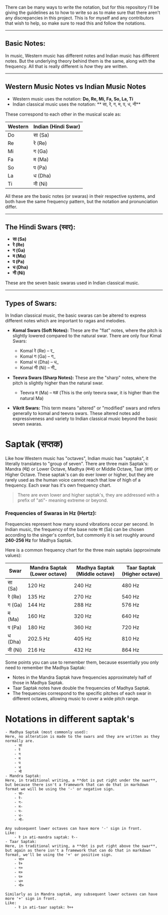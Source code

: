 There can be many ways to write the notation, but for this repository I'll be giving the guidelines as to how to write so as to make sure that there aren't any discrepancies in this project. This is for myself and any contributors that wish to help, so make sure to read this and follow the notations.

***

## Basic Notes:
In music, Western music has different notes and Indian music has different notes. But the underlying theory behind them is the same, along with the frequency. All that is really different is *how* they are written.

***

## Western Music Notes vs Indian Music Notes

- Western music uses the notation: **Do, Re, Mi, Fa, So, La, Ti**
- Indian classical music uses the notation: ** सा, रे, ग, म, प, ध, नी**

These correspond to each other in the musical scale as:

| Western | Indian (Hindi Swar) |
|---------|---------------------|
| Do      | सा (Sa)             |
| Re      | रे (Re)             |
| Mi      | ग (Ga)              |
| Fa      | म (Ma)              |
| So      | प (Pa)              |
| La      | ध (Dha)             |
| Ti      | नी (Ni)             |

All these are the basic notes (or swaras) in their respective systems, and both have the same frequency pattern, but the notation and pronunciation differ.

***

## The Hindi Swars (स्वर):

- **सा (Sa)** 
- **रे (Re)**
- **ग (Ga)**
- **म (Ma)**
- **प (Pa)**
- **ध (Dha)**
- **नी (Ni)**

These are the seven basic swaras used in Indian classical music.

***

## Types of Swars:

In Indian classical music, the basic swaras can be altered to express different notes which are important to ragas and melodies.

- **Komal Swars (Soft Notes):** These are the "flat" notes, where the pitch is slightly lowered compared to the natural swar. There are only four Kimal Swars:
  - Komal रे (Re) – र_
  - Komal ग (Ga) – ग_
  - Komal ध (Dha) – ध_
  - Komal नी (Ni) – नी_

- **Teevra Swars (Sharp Notes):** These are the "sharp" notes, where the pitch is slightly higher than the natural swar.
  - Teevra म (Ma) – म# (This is the only teevra swar, it is higher than the natural Ma)

- **Vikrit Swars:** This term means "altered" or "modified" swars and refers generally to komal and teevra swars. These altered notes add expressiveness and variety to Indian classical music beyond the basic seven swaras.

# Saptak (सप्तक)
Like how Western music has "octaves", Indian music has "saptaks", it literally translates to "group of seven". 
There are three main Saptak's: Mandra (मंद्र) or Lower Octave, Madhya (मध्य) or Middle Octave, Taar (तार) or Higher Octave. These saptak's can  do ever lower or higher, but they are rarely used as the human voice cannot reach that low of high of a frequency.
Each swar has it's own frequency chart.

> There are even lower and higher saptak's, they are addressed with a prefix of "ati"- meaning extreme or beyond.

### Frequencies of Swaras in Hz (Hertz):

Frequencies represent how many sound vibrations occur per second. In Indian music, the frequency of the base note सा (Sa) can be chosen according to the singer's comfort, but commonly it is set roughly around **240-256 Hz** for Madhya Saptak.

Here is a common frequency chart for the three main saptaks (approximate values):

| Swar | Mandra Saptak (Lower octave) | Madhya Saptak (Middle octave) | Taar Saptak (Higher octave) |
|-------|---------------------------|------------------------------|-----------------------------|
| सा (Sa)   | 120 Hz                     | 240 Hz                       | 480 Hz                      |
| रे (Re)   | 135 Hz                     | 270 Hz                       | 540 Hz                      |
| ग (Ga)    | 144 Hz                     | 288 Hz                       | 576 Hz                      |
| म (Ma)    | 160 Hz                     | 320 Hz                       | 640 Hz                      |
| प (Pa)    | 180 Hz                     | 360 Hz                       | 720 Hz                      |
| ध (Dha)   | 202.5 Hz                   | 405 Hz                       | 810 Hz                      |
| नी (Ni)   | 216 Hz                     | 432 Hz                       | 864 Hz                      |

Some points you can use to remember them, because essentially you only need to remember the Madhya Saptak:
- Notes in the Mandra Saptak have frequencies approximately half of those in Madhya Saptak.
- Taar Saptak notes have double the frequencies of Madhya Saptak.
- The frequencies correspond to the specific pitches of each swar in different octaves, allowing music to cover a wide pitch range.

# Notations in different saptak's
    - Madhya Saptak (most commonly used):
    Here, no alteration is made to the swars and they are written as they normally are.
        - सा
        - रे
        - ग
        - म
        - प
        - ध
        - नी
    - Mandra Saptak: 
    Here, in traditional writing, a **dot is put right under the swar**, but because there isn't a framework that can do that in markdown format we will be using the '-' or negative sign.
        - सा-
        - रे-
        - ग-
        - म-
        - प-
        - ध-
        - नी-

    Any subsequent lower octaves can have more '-' sign in front.
    Like:
        - रे in ati-mandra saptak: रे--
    - Taar Saptak:
    Here, in traditional writing, a **dot is put right above the swar**, but again as there isn't a framework that can do that in markdown format, we'll be using the '+' or positive sign.
        - सा+
        - रे+
        - ग+
        - म+
        - प+
        - ध+
        - नी+

    Similarly as in Mandra saptak, any subsequent lower octaves can have more '+' sign in front.
    Like:
        - रे in ati-taar saptak: रे++